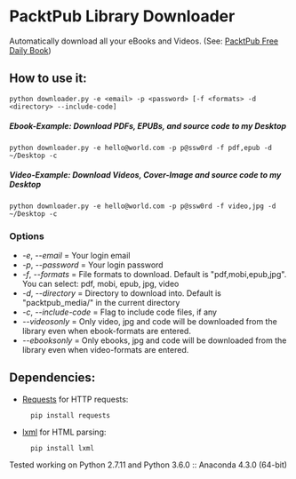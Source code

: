 # PacktPub Library Downloader

Automatically download all your eBooks and Videos. (See: [PacktPub Free Daily Book](https://www.packtpub.com/packt/offers/free-learning))


## How to use it:
	python downloader.py -e <email> -p <password> [-f <formats> -d <directory> --include-code]

##### Ebook-Example: Download PDFs, EPUBs, and source code to my Desktop
	python downloader.py -e hello@world.com -p p@ssw0rd -f pdf,epub -d ~/Desktop -c

##### Video-Example: Download Videos, Cover-Image and source code to my Desktop
	python downloader.py -e hello@world.com -p p@ssw0rd -f video,jpg -d ~/Desktop -c


### Options
- *-e*, *--email* = Your login email
- *-p*, *--password* = Your login password
- *-f*, *--formats* = File formats to download. Default is "pdf,mobi,epub,jpg". You can select: pdf, mobi, epub, jpg, video
- *-d*, *--directory* = Directory to download into. Default is "packtpub_media/" in the current directory
- *-c*, *--include-code* = Flag to include code files, if any
- *--videosonly* = Only video, jpg and code will be downloaded from the library even when ebook-formats are entered.
- *--ebooksonly* = Only ebooks, jpg and code will be downloaded from the library even when video-formats are entered.

## Dependencies:


* [Requests](http://docs.python-requests.org/en/latest/) for HTTP requests:

		pip install requests

* [lxml](http://lxml.de/) for HTML parsing:

		pip install lxml

Tested working on Python 2.7.11 and Python 3.6.0 :: Anaconda 4.3.0 (64-bit)
